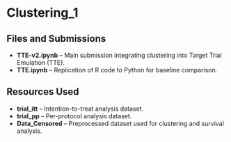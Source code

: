 # Clustering_1  

## Files and Submissions  

- **TTE-v2.ipynb** – Main submission integrating clustering into Target Trial Emulation (TTE).  
- **TTE.ipynb** – Replication of R code to Python for baseline comparison.  

## Resources Used  

- **trial_itt** – Intention-to-treat analysis dataset.  
- **trial_pp** – Per-protocol analysis dataset.  
- **Data_Censored** – Preprocessed dataset used for clustering and survival analysis.  
